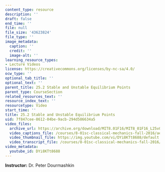 ```yaml
---
content_type: resource
description: ''
draft: false
end_time: ''
file: null
file_size: '43623824'
file_type: ''
image_metadata:
  caption: ''
  credit: ''
  image-alt: ''
learning_resource_types:
- Lecture Videos
license: https://creativecommons.org/licenses/by-nc-sa/4.0/
ocw_type: ''
optional_tab_title: ''
optional_text: ''
parent_title: 25.2 Stable and Unstable Equilibrium Points
parent_type: CourseSection
related_resources_text: ''
resource_index_text: ''
resourcetype: Video
start_time: ''
title: 25.2 Stable and Unstable Equilibrium Points
uid: 7f847cee-8612-04be-9acb-294d586634a5
video_files:
  archive_url: https://archive.org/download/MIT8.01F16/MIT8_01F16_L25v02_360p.mp4
  video_captions_file: /courses/8-01sc-classical-mechanics-fall-2016/ae86baa3d1de5eca86c11466afae853a_DYi8KTt8688.vtt
  video_thumbnail_file: https://img.youtube.com/vi/DYi8KTt8688/default.jpg
  video_transcript_file: /courses/8-01sc-classical-mechanics-fall-2016/036aa5b4dc5fd85a7a8a402607dd07a0_DYi8KTt8688.pdf
video_metadata:
  youtube_id: DYi8KTt8688
---
```

**Instructor:** Dr. Peter Dourmashkin